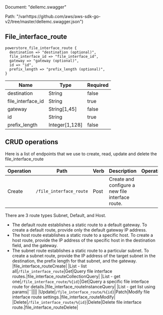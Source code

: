 Document: "dellemc.swagger"


Path: "/varhttps://github.com/aws/aws-sdk-go-v2/tree/master/dellemc.swagger.json")

## File_interface_route



```puppet
powerstore_file_interface_route {
  destination => "destination (optional)",
  file_interface_id => "file_interface_id",
  gateway => "gateway (optional)",
  id => "id",
  prefix_length => "prefix_length (optional)",
}
```

| Name        | Type           | Required       |
| ------------- | ------------- | ------------- |
|destination | String | false |
|file_interface_id | String | true |
|gateway | String[1,45] | false |
|id | String | true |
|prefix_length | Integer[1,128] | false |



## CRUD operations

Here is a list of endpoints that we use to create, read, update and delete the file_interface_route

| Operation | Path | Verb | Description | OperationID |
| ------------- | ------------- | ------------- | ------------- | ------------- |
|Create|`/file_interface_route`|Post|Create and configure a new file interface route.
There are 3 route types Subnet, Default, and Host.
* The default route establishes a static route to a default gateway. To create a default route, provide only the default gateway IP address.
* The host route establishes a static route to a specific host. To create a host route, provide the IP address of the specific host in the destination field, and the gateway.
* The subnet route establishes a static route to a particular subnet. To create a subnet route, provide the IP address of the target subnet in the destination, the prefix length for that subnet, and the gateway.
|file_interface_routeCreate|
|List - list all|`/file_interface_route`|Get|Query file interface routes.|file_interface_routeCollectionQuery|
|List - get one|`/file_interface_route/%{id}`|Get|Query a specific file interface route for details.|file_interface_routeInstanceQuery|
|List - get list using params|``||||
|Update|`/file_interface_route/%{id}`|Patch|Modify file interface route settings.|file_interface_routeModify|
|Delete|`/file_interface_route/%{id}`|Delete|Delete file interface route.|file_interface_routeDelete|
